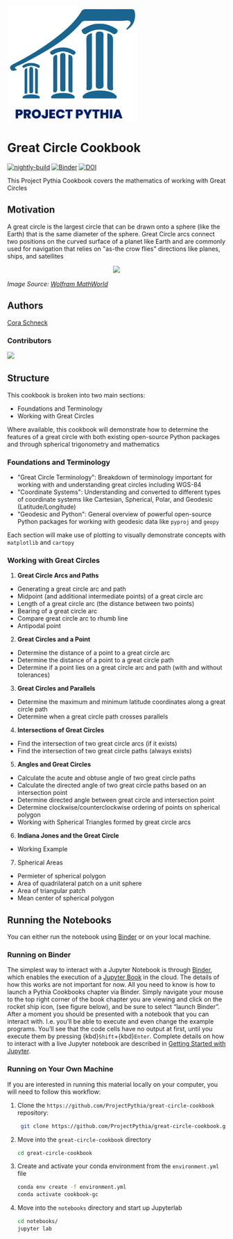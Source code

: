 <img src="thumbnail.png" alt="thumbnail" width="300"/>

# Great Circle Cookbook

[![nightly-build](https://github.com/ProjectPythia/cookbook-template/actions/workflows/nightly-build.yaml/badge.svg)](https://github.com/ProjectPythia/cookbook-template/actions/workflows/nightly-build.yaml)
[![Binder](https://binder.projectpythia.org/badge_logo.svg)](https://binder.projectpythia.org/v2/gh/ProjectPythia/cookbook-template/main?labpath=notebooks)
[![DOI](https://zenodo.org/badge/475509405.svg)](https://zenodo.org/badge/latestdoi/475509405)

This Project Pythia Cookbook covers the mathematics of working with Great Circles

## Motivation

A great circle is the largest circle that can be drawn onto a sphere (like the Earth) that is the same diameter of the sphere. Great Circle arcs connect two positions on the curved surface of a planet like Earth and are commonly used for navigation that relies on "as-the crow flies" directions like planes, ships, and satellites

<p align="center">
<img src="https://mathworld.wolfram.com/images/eps-svg/SmallGreatCircles_700.svg"/>
</p>

_Image Source: [Wolfram MathWorld](https://mathworld.wolfram.com/GreatCircle.html)_

## Authors

[Cora Schneck](https://github.com/cyschneck)

### Contributors

<a href="https://github.com/ProjectPythia/great-circle-cookbook/graphs/contributors">
  <img src="https://contrib.rocks/image?repo=ProjectPythia/great-circle-cookbook" />
</a>

## Structure

This cookbook is broken into two main sections:
- Foundations and Terminology
- Working with Great Circles

Where available, this cookbook will demonstrate how to determine the features of a great circle with both existing open-source Python packages and through spherical trigonometry and mathematics

### Foundations and Terminology

- "Great Circle Terminology": Breakdown of terminology important for working with and understanding great circles including WGS-84
- "Coordinate Systems": Understanding and converted to different types of coordinate systems like Cartesian, Spherical, Polar, and Geodesic (Latitude/Longitude)
- "Geodesic and Python": General overview of powerful open-source Python packages for working with geodesic data like `pyproj` and `geopy`

Each section will make use of plotting to visually demonstrate concepts with `matplotlib` and `cartopy`

### Working with Great Circles

1. **Great Circle Arcs and Paths**
- Generating a great circle arc and path
- Midpoint (and additional intermediate points) of a great circle arc
- Length of a great circle arc (the distance between two points)
- Bearing of a great circle arc
- Compare great circle arc to rhumb line
- Antipodal point

2. **Great Circles and a Point**
- Determine the distance of a point to a great circle arc
- Determine the distance of a point to a great circle path
- Determine if a point lies on a great circle arc and path (with and without tolerances)

3. **Great Circles and Parallels**
- Determine the maximum and minimum latitude coordinates along a great circle path
- Determine when a great circle path crosses parallels

4. **Intersections of Great Circles**
- Find the intersection of two great circle arcs (if it exists)
- Find the intersection of two great circle paths (always exists)

5. **Angles and Great Circles**
- Calculate the acute and obtuse angle of two great circle paths
- Calculate the directed angle of two great circle paths based on an intersection point
- Determine directed angle between great circle and intersection point
- Determine clockwise/counterclockwise ordering of points on spherical polygon
- Working with Spherical Triangles formed by great circle arcs

6. **Indiana Jones and the Great Circle**
- Working Example

7. Spherical Areas
- Permieter of spherical polygon
- Area of quadrilateral patch on a unit sphere
- Area of triangular patch
- Mean center of spherical polygon

## Running the Notebooks

You can either run the notebook using [Binder](https://binder.projectpythia.org/) or on your local machine.

### Running on Binder

The simplest way to interact with a Jupyter Notebook is through
[Binder](https://binder.projectpythia.org/), which enables the execution of a
[Jupyter Book](https://jupyterbook.org) in the cloud. The details of how this works are not
important for now. All you need to know is how to launch a Pythia
Cookbooks chapter via Binder. Simply navigate your mouse to
the top right corner of the book chapter you are viewing and click
on the rocket ship icon, (see figure below), and be sure to select
“launch Binder”. After a moment you should be presented with a
notebook that you can interact with. I.e. you’ll be able to execute
and even change the example programs. You’ll see that the code cells
have no output at first, until you execute them by pressing
{kbd}`Shift`\+{kbd}`Enter`. Complete details on how to interact with
a live Jupyter notebook are described in [Getting Started with
Jupyter](https://foundations.projectpythia.org/foundations/getting-started-jupyter.html).

### Running on Your Own Machine

If you are interested in running this material locally on your computer, you will need to follow this workflow:

1. Clone the `https://github.com/ProjectPythia/great-circle-cookbook` repository:

   ```bash
    git clone https://github.com/ProjectPythia/great-circle-cookbook.git
   ```

1. Move into the `great-circle-cookbook` directory
   ```bash
   cd great-circle-cookbook
   ```
1. Create and activate your conda environment from the `environment.yml` file
   ```bash
   conda env create -f environment.yml
   conda activate cookbook-gc
   ```
1. Move into the `notebooks` directory and start up Jupyterlab
   ```bash
   cd notebooks/
   jupyter lab
   ```
